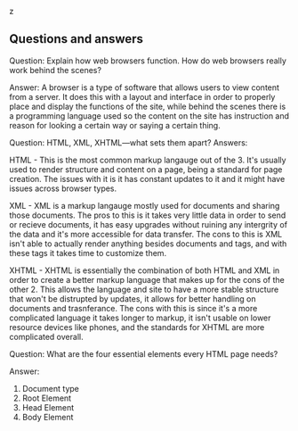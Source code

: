 z<h2> Questions and answers </h2>

Question: Explain how web browsers function. How do web browsers really work behind the scenes?

Answer: A browser is a type of software that allows users to view content from a server. It does this with a layout and interface in order to properly place and display the functions of the site, while behind the scenes there is a programming language used so the content on the site has instruction and reason for looking a certain way or saying a certain thing.


Question: HTML, XML, XHTML—what sets them apart?
Answers: 

HTML - This is the most common markup langauge out of the 3. It's usually used to render structure and content on a page, being a standard for page creation. The issues with it is it has constant updates to it and it might have issues across browser types.

XML - XML is a markup langauge mostly used for documents and sharing those documents. The pros to this is it takes very little data in order to send or recieve documents, it has easy upgrades without ruining any intergrity of the data and it's more accessible for data transfer. The cons to this is XML isn't able to actually render anything besides documents and tags, and with these tags it takes time to customize them.

XHTML - XHTML is essentially the combination of both HTML and XML in order to create a better markup language that makes up for the cons of the other 2. This allows the language and site to have a more stable structure that won't be distrupted by updates, it allows for better handling on documents and trasnferance. The cons with this is since it's a more complicated language it takes longer to markup, it isn't usable on lower resource devices like phones, and the standards for XHTML are more complicated overall.


Question: What are the four essential elements every HTML page needs?

Answer: 

1. Document type
2. Root Element
3. Head Element
4. Body Element
